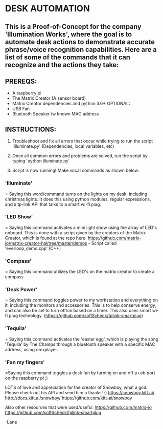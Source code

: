 # DESK AUTOMATION
## This is a Proof-of-Concept for the company 'Illumination Works', where the goal is to automate desk actions to demonstrate accurate phrase/voice recognition capabilities. Here are a list of some of the commands that it can recognize and the actions they take:

## PREREQS:
- A raspberry pi
- The Matrix Creator (A sensor board)
- Matrix Creator dependencies and python 3.6+
OPTIONAL:
- USB Fan
- Bluetooth Speaker /w known MAC address

## INSTRUCTIONS: 

1. Troubleshoot and fix all errors that occur while trying to run the script 'illuminate.py' (Dependencies, local variables, etc)

2. Once all common errors and problems are solved, run the script by typing 'python illuminate.py'

3. Script is now running! Make vocal commands as shown below:







### 'Illuminate' 
= Saying this word/command turns on the lights on my desk, including christmas lights. It does this using python modules, regular expressions, and a tp-link API that talks to a smart wi-fi plug.



### 'LED Show'
= Saying this command activates a mini light show using the array of LED's onboard. This is done with a script given by the creators of the Matrix Creator, which is found at the repo here: https://github.com/matrix-io/matrix-creator-hal/tree/master/demos - Script called 'everloop_demo.cpp' [C++]



### 'Compass'
= Saying this command utilizes the LED's on the matrix creator to create a compass.



### 'Desk Power'
= Saying this command toggles power to my workstation and everything on it, including the monitors and accessories. This is to help conserve energy, and can also be set to turn off/on based on a timer. This also uses smart wi-fi plug technology. (https://github.com/softScheck/tplink-smartplug)



### 'Tequila'
= Saying this command activates the 'easter egg', which is playing the song 'Tequila' by The Champs through a bluetooth speaker with a specific MAC address, using omxplayer.



### 'Fan my fingers'
=Saying this command toggles a desk fan by turning on and off a usb port on the raspberry pi ;)




LOTS of love and appreciation for the creator of Snowboy, what a god. Please check out his API and send him a thanks! :)
https://snowboy.kitt.ai/
http://docs.kitt.ai/snowboy/
https://github.com/kitt-ai/snowboy

Also other resources that were used/useful:
https://github.com/matrix-io
https://github.com/softScheck/tplink-smartplug

-Lane
